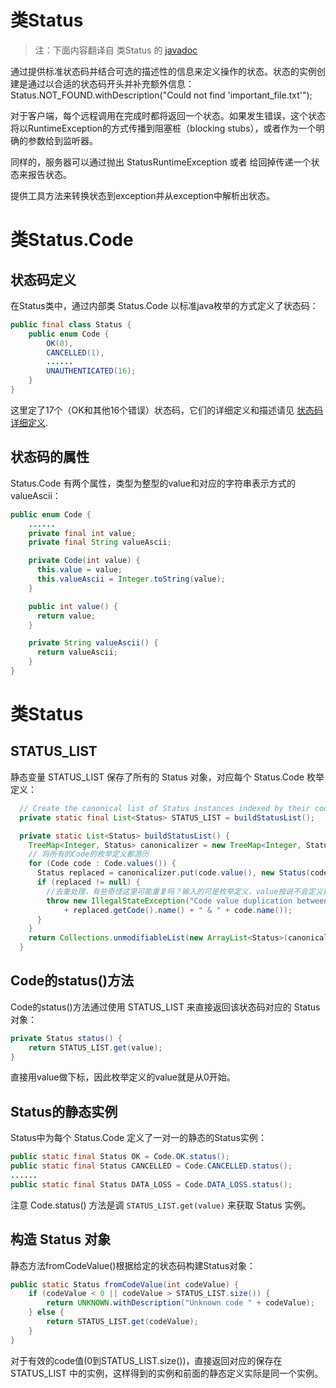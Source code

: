 类Status
========

> 注：下面内容翻译自 类Status 的 [javadoc](https://github.com/grpc/grpc-java/blob/master/core/src/main/java/io/grpc/Status.java)

通过提供标准状态码并结合可选的描述性的信息来定义操作的状态。状态的实例创建是通过以合适的状态码开头并补充额外信息：Status.NOT_FOUND.withDescription("Could not find 'important_file.txt'");

对于客户端，每个远程调用在完成时都将返回一个状态。如果发生错误，这个状态将以RuntimeException的方式传播到阻塞桩（blocking stubs），或者作为一个明确的参数给到监听器。

同样的，服务器可以通过抛出 StatusRuntimeException 或者 给回掉传递一个状态来报告状态。

提供工具方法来转换状态到exception并从exception中解析出状态。

# 类Status.Code

## 状态码定义

在Status类中，通过内部类 Status.Code 以标准java枚举的方式定义了状态码：

```java
public final class Status {
    public enum Code {
        OK(0),
        CANCELLED(1),
        ......
        UNAUTHENTICATED(16);
    }
}
```

这里定了17个（OK和其他16个错误）状态码，它们的详细定义和描述请见 [状态码详细定义](status_code_definition.md).

## 状态码的属性

Status.Code 有两个属性，类型为整型的value和对应的字符串表示方式的valueAscii：

```java
public enum Code {
	......
    private final int value;
    private final String valueAscii;

    private Code(int value) {
      this.value = value;
      this.valueAscii = Integer.toString(value);
    }

    public int value() {
      return value;
    }

    private String valueAscii() {
      return valueAscii;
    }
}
```

# 类Status

## STATUS_LIST

静态变量 STATUS_LIST 保存了所有的 Status 对象，对应每个 Status.Code 枚举定义：

```java
  // Create the canonical list of Status instances indexed by their code values.
  private static final List<Status> STATUS_LIST = buildStatusList();

  private static List<Status> buildStatusList() {
    TreeMap<Integer, Status> canonicalizer = new TreeMap<Integer, Status>();
    // 将所有的Code的枚举定义都游历
    for (Code code : Code.values()) {
      Status replaced = canonicalizer.put(code.value(), new Status(code));
      if (replaced != null) {
      	//去重处理，有些奇怪这里可能重复吗？输入的可是枚举定义，value按说不会定义错
        throw new IllegalStateException("Code value duplication between "
            + replaced.getCode().name() + " & " + code.name());
      }
    }
    return Collections.unmodifiableList(new ArrayList<Status>(canonicalizer.values()));
  }
```

## Code的status()方法

Code的status()方法通过使用 STATUS_LIST 来直接返回该状态码对应的 Status 对象：

```java
private Status status() {
	return STATUS_LIST.get(value);
}
```

直接用value做下标，因此枚举定义的value就是从0开始。

## Status的静态实例

Status中为每个 Status.Code 定义了一对一的静态的Status实例：

```java
public static final Status OK = Code.OK.status();
public static final Status CANCELLED = Code.CANCELLED.status();
......
public static final Status DATA_LOSS = Code.DATA_LOSS.status();
```

注意 Code.status() 方法是调 `STATUS_LIST.get(value)` 来获取 Status 实例。

## 构造 Status 对象

静态方法fromCodeValue()根据给定的状态码构建Status对象：

```java
public static Status fromCodeValue(int codeValue) {
    if (codeValue < 0 || codeValue > STATUS_LIST.size()) {
    	return UNKNOWN.withDescription("Unknown code " + codeValue);
    } else {
    	return STATUS_LIST.get(codeValue);
    }
}
```

对于有效的code值(0到STATUS_LIST.size())，直接返回对应的保存在 STATUS_LIST 中的实例，这样得到的实例和前面的静态定义实际是同一个实例。






























